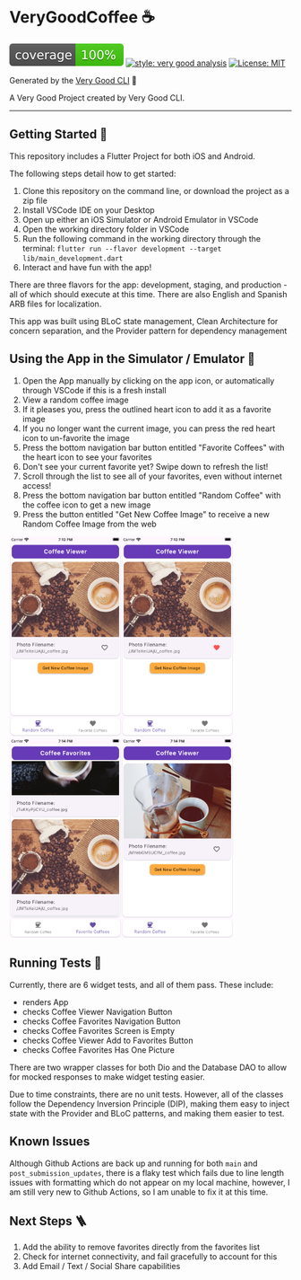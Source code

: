 # VeryGoodCoffee ☕

![coverage][coverage_badge]
[![style: very good analysis][very_good_analysis_badge]][very_good_analysis_link]
[![License: MIT][license_badge]][license_link]

Generated by the [Very Good CLI][very_good_cli_link] 🤖

A Very Good Project created by Very Good CLI.

---

## Getting Started 🚀

This repository includes a Flutter Project for both iOS and Android.

The following steps detail how to get started:
1. Clone this repository on the command line, or download the project as a zip file
2. Install VSCode IDE on your Desktop
3. Open up either an iOS Simulator or Android Emulator in VSCode
4. Open the working directory folder in VSCode
5. Run the following command in the working directory through the terminal: `flutter run --flavor development --target lib/main_development.dart`
6. Interact and have fun with the app!

There are three flavors for the app: development, staging, and production - all of which should execute at this time. There are also English and Spanish ARB files for localization.

This app was built using BLoC state management, Clean Architecture for concern separation, and the Provider pattern for dependency management

## Using the App in the Simulator / Emulator 📱
1. Open the App manually by clicking on the app icon, or automatically through VSCode if this is a fresh install
2. View a random coffee image
3. If it pleases you, press the outlined heart icon to add it as a favorite image
4. If you no longer want the current image, you can press the red heart icon to un-favorite the image
5. Press the bottom navigation bar button entitled "Favorite Coffees" with the heart icon to see your favorites
6. Don't see your current favorite yet? Swipe down to refresh the list!
7. Scroll through the list to see all of your favorites, even without internet access!
8. Press the bottom navigation bar button entitled "Random Coffee" with the coffee icon to get a new image
9. Press the button entitled "Get New Coffee Image" to receive a new Random Coffee Image from the web

<img src="readme_images/1.png" alt="Random Coffee Tab" width="200"/><img src="readme_images/2.png" alt="Marked Favorite" width="200"/><img src="readme_images/3.png" alt="Favorites Tab" width="200"/><img src="readme_images/4.png" alt="New Random Image" width="200"/>

## Running Tests 🧪
Currently, there are 6 widget tests, and all of them pass. These include:
- renders App
- checks Coffee Viewer Navigation Button
- checks Coffee Favorites Navigation Button
- checks Coffee Favorites Screen is Empty
- checks Coffee Viewer Add to Favorites Button
- checks Coffee Favorites Has One Picture

There are two wrapper classes for both Dio and the Database DAO to allow for mocked responses to make widget testing easier.

Due to time constraints, there are no unit tests. However, all of the classes follow the Dependency Inversion Principle (DIP), making them easy to inject state with the Provider and BLoC patterns, and making them easier to test.

## Known Issues
Although Github Actions are back up and running for both `main` and `post_submission_updates`, there is a flaky test which fails due to line length issues with formatting which do not appear on my local machine, however, I am still very new to Github Actions, so I am unable to fix it at this time.

## Next Steps 🪜
1. Add the ability to remove favorites directly from the favorites list
2. Check for internet connectivity, and fail gracefully to account for this
3. Add Email / Text / Social Share capabilities

[coverage_badge]: coverage_badge.svg
[flutter_localizations_link]: https://api.flutter.dev/flutter/flutter_localizations/flutter_localizations-library.html
[internationalization_link]: https://flutter.dev/docs/development/accessibility-and-localization/internationalization
[license_badge]: https://img.shields.io/badge/license-MIT-blue.svg
[license_link]: https://opensource.org/licenses/MIT
[very_good_analysis_badge]: https://img.shields.io/badge/style-very_good_analysis-B22C89.svg
[very_good_analysis_link]: https://pub.dev/packages/very_good_analysis
[very_good_cli_link]: https://github.com/VeryGoodOpenSource/very_good_cli
